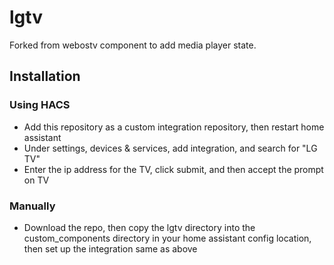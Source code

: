 # lgtv

Forked from webostv component to add media player state.


## Installation

### Using HACS

- Add this repository as a custom integration repository, then restart home assistant
- Under settings, devices & services, add integration, and search for "LG TV"
- Enter the ip address for the TV, click submit, and then accept the prompt on TV

### Manually

- Download the repo, then copy the lgtv directory into the custom_components directory 
  in your home assistant config location, then set up the integration same as above
